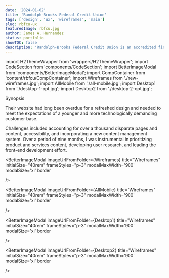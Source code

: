 ```yaml
---
date: '2024-01-02'
title: 'Randolph-Brooks Federal Credit Union'
tags: ['design', 'ux', 'wireframes', 'main']
slug: rbfcu-ux
featuredImage: rbfcu.jpg
author: James A. Hernandez
status: portfolio
showTOC: false
description: 'Randolph-Brooks Federal Credit Union is an accredited financial institution headquartered in Live Oak, Texas and is the second largest credit union in Texas.'
---
```


import H2ThemeWrapper from 'wrappers/H2ThemeWrapper';
import CodeSection from 'components/CodeSection';
import BetterImageModal from 'components/BetterImageModal';
import CompContainer from 'content/rbfcu/CompContainer';
import Wireframes from './new-wireframes.jpg';
import AllMobile from './all-mobile.jpg';
import Desktop1 from './desktop-1-opt.jpg';
import Desktop2 from './desktop-2-opt.jpg';

<H2ThemeWrapper>Synopsis</H2ThemeWrapper>

Their website had long been overdue for a refreshed design and needed to meet the expectations of a younger and more technologically demanding customer base.

Challenges included accounting for over a thousand disparate pages and content, accessibility, and incorporating a new content management system. Over a period of nine months, I was instrumental in prioritizing product and services content, developing user research, and leading the front-end development effort.

<BetterImageModal 
imageUrlFromFolder={Wireframes}
title="Wireframes"
initialSize="40rem"
frameStyles="p-3"
modalMaxWidth='900'
modalSize='xl'
border

/>

<BetterImageModal 
imageUrlFromFolder={AllMobile}
title="Wireframes"
initialSize="40rem"
frameStyles="p-3"
modalMaxWidth='900'
modalSize='xl'
border

/>

<BetterImageModal 
imageUrlFromFolder={Desktop1}
title="Wireframes"
initialSize="40rem"
frameStyles="p-3"
modalMaxWidth='900'
modalSize='xl'
border

/>


<BetterImageModal 
imageUrlFromFolder={Desktop2}
title="Wireframes"
initialSize="40rem"
frameStyles="p-3"
modalMaxWidth='900'
modalSize='xl'
border

/>